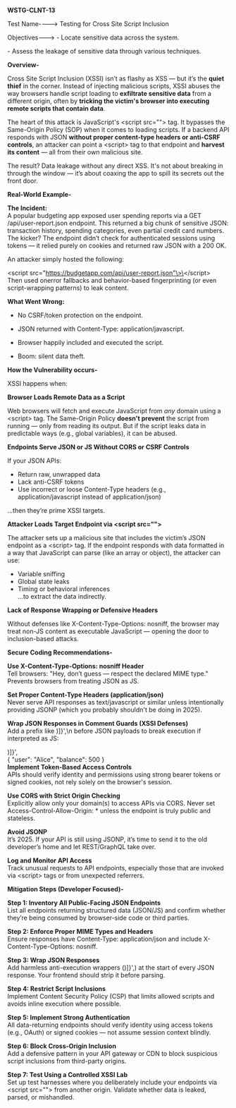 **WSTG-CLNT-13**

Test Name----\> Testing for Cross Site Script Inclusion

Objectives---\> \- Locate sensitive data across the system.

\- Assess the leakage of sensitive data through various techniques.

**Overview-**

Cross Site Script Inclusion (XSSI) isn’t as flashy as XSS — but it’s the **quiet thief** in the corner. Instead of injecting malicious scripts, XSSI abuses the way browsers handle script loading to **exfiltrate sensitive data** from a different origin, often by **tricking the victim's browser into executing remote scripts that contain data**.

The heart of this attack is JavaScript's \<script src=""\> tag. It bypasses the Same-Origin Policy (SOP) when it comes to loading scripts. If a backend API responds with JSON **without proper content-type headers or anti-CSRF controls**, an attacker can point a \<script\> tag to that endpoint and **harvest its content** — all from their own malicious site.

The result? Data leakage without any direct XSS. It's not about breaking in through the window — it’s about coaxing the app to spill its secrets out the front door.

**Real-World Example-**

**The Incident:**  
A popular budgeting app exposed user spending reports via a GET /api/user-report.json endpoint. This returned a big chunk of sensitive JSON: transaction history, spending categories, even partial credit card numbers. The kicker? The endpoint didn’t check for authenticated sessions using tokens — it relied purely on cookies and returned raw JSON with a 200 OK.

An attacker simply hosted the following:

\<script src\="https://budgetapp.com/api/user-report.json"\>\</script\>  
Then used onerror fallbacks and behavior-based fingerprinting (or even script-wrapping patterns) to leak content.

**What Went Wrong:**

* No CSRF/token protection on the endpoint.

* JSON returned with Content-Type: application/javascript.

* Browser happily included and executed the script.

* Boom: silent data theft.

**How the Vulnerability occurs-**

XSSI happens when:

**Browser Loads Remote Data as a Script**

Web browsers will fetch and execute JavaScript from *any* domain using a \<script\> tag. The Same-Origin Policy **doesn't prevent** the script from running — only from reading its output. But if the script leaks data in predictable ways (e.g., global variables), it can be abused.

**Endpoints Serve JSON or JS Without CORS or CSRF Controls**

If your JSON APIs:

* Return raw, unwrapped data  
* Lack anti-CSRF tokens  
* Use incorrect or loose Content-Type headers (e.g., application/javascript instead of application/json)

...then they’re prime XSSI targets.

**Attacker Loads Target Endpoint via \<script src=""\>**

The attacker sets up a malicious site that includes the victim’s JSON endpoint as a \<script\> tag. If the endpoint responds with data formatted in a way that JavaScript can parse (like an array or object), the attacker can use:

* Variable sniffing  
* Global state leaks  
* Timing or behavioral inferences  
  ...to extract the data indirectly.

**Lack of Response Wrapping or Defensive Headers**

Without defenses like X-Content-Type-Options: nosniff, the browser may treat non-JS content as executable JavaScript — opening the door to inclusion-based attacks.

**Secure Coding Recommendations-**

**Use X-Content-Type-Options: nosniff Header**  
Tell browsers: "Hey, don’t guess — respect the declared MIME type." Prevents browsers from treating JSON as JS.

**Set Proper Content-Type Headers (application/json)**  
Never serve API responses as text/javascript or similar unless intentionally providing JSONP (which you probably shouldn't be doing in 2025).

**Wrap JSON Responses in Comment Guards (XSSI Defenses)**  
Add a prefix like )\]}',\\n before JSON payloads to break execution if interpreted as JS:

)\]}',  
{ "user": "Alice", "balance": 500 }  
**Implement Token-Based Access Controls**  
APIs should verify identity and permissions using strong bearer tokens or signed cookies, not rely solely on the browser's session.

**Use CORS with Strict Origin Checking**  
Explicitly allow only your domain(s) to access APIs via CORS. Never set Access-Control-Allow-Origin: \* unless the endpoint is truly public and stateless.

**Avoid JSONP**  
It’s 2025\. If your API is still using JSONP, it’s time to send it to the old developer’s home and let REST/GraphQL take over.

**Log and Monitor API Access**  
Track unusual requests to API endpoints, especially those that are invoked via \<script\> tags or from unexpected referrers.

**Mitigation Steps (Developer Focused)-**

  **Step 1: Inventory All Public-Facing JSON Endpoints**  
List all endpoints returning structured data (JSON/JS) and confirm whether they’re being consumed by browser-side code or third parties.

  **Step 2: Enforce Proper MIME Types and Headers**  
Ensure responses have Content-Type: application/json and include X-Content-Type-Options: nosniff.

  **Step 3: Wrap JSON Responses**  
Add harmless anti-execution wrappers ()\]}',) at the start of every JSON response. Your frontend should strip it before parsing.

  **Step 4: Restrict Script Inclusions**  
Implement Content Security Policy (CSP) that limits allowed scripts and avoids inline execution where possible.

  **Step 5: Implement Strong Authentication**  
All data-returning endpoints should verify identity using access tokens (e.g., OAuth) or signed cookies — not assume session context blindly.

  **Step 6: Block Cross-Origin Inclusion**  
Add a defensive pattern in your API gateway or CDN to block suspicious script inclusions from third-party origins.

  **Step 7: Test Using a Controlled XSSI Lab**  
Set up test harnesses where you deliberately include your endpoints via \<script src=""\> from another origin. Validate whether data is leaked, parsed, or mishandled.